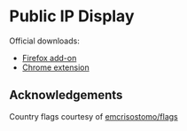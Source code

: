# Public IP Display

Official downloads:

- [Firefox add-on](https://addons.mozilla.org/en-US/firefox/addon/public-ip-display/)
- [Chrome extension](https://chrome.google.com/webstore/detail/lpbdnabmlikokalkbdoadccamhcfmnga)

## Acknowledgements

Country flags courtesy of [emcrisostomo/flags](https://github.com/emcrisostomo/flags)
